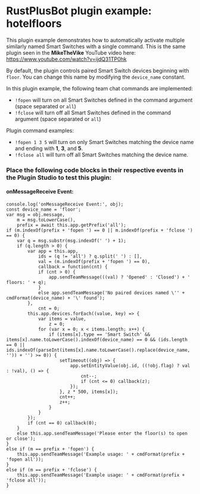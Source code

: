 # **RustPlusBot** plugin example: hotelfloors

This plugin example demonstrates how to automatically activate multiple similarly named Smart Switches with a single command. This is the same plugin seen in the **MikeTheVike** YouTube video here: https://www.youtube.com/watch?v=ijdQ31TP0hk

By default, the plugin controls paired Smart Switch devices beginning with `floor`. You can change this name by modifying the `device_name` constant.

In this plugin example, the following team chat commands are implemented:

- `!fopen` will turn on all Smart Switches defined in the command argument (space separated or `all`)
- `!fclose` will turn off all Smart Switches defined in the command argument (space separated or `all`)

Plugin command examples:

- `!fopen 1 3 5` will turn on only Smart Switches matching the device name and ending with **1**, **3**, and **5**.
- `!fclose all` will turn off all Smart Switches matching the device name.

### Place the following code blocks in their respective events in the Plugin Studio to test this plugin:

#### onMessageReceive Event:

```
console.log('onMessageReceive Event:', obj);
const device_name = 'floor';
var msg = obj.message,
    m = msg.toLowerCase(),
    prefix = await this.app.getPrefix('all');
if (m.indexOf(prefix + 'fopen ') == 0 || m.indexOf(prefix + 'fclose ') == 0) {
    var q = msg.substr(msg.indexOf(' ') + 1);
    if (q.length > 0) {
        var app = this.app,
            ids = (q != 'all') ? q.split(' ') : [],
            val = (m.indexOf(prefix + 'fopen ') == 0),
            callback = function(cnt) {
            if (cnt > 0) {
                app.sendTeamMessage(((val) ? 'Opened' : 'Closed') + ' floors: ' + q);
            }
            else app.sendTeamMessage('No paired devices named \'' + cmdFormat(device_name) + '\' found');
        },
            cnt = 0;
        this.app.devices.forEach((value, key) => {
            var items = value,
                z = 0;
            for (var x = 0; x < items.length; x++) {
                if (items[x].type == 'Smart Switch' && items[x].name.toLowerCase().indexOf(device_name) == 0 && (ids.length == 0 || ids.indexOf(parseInt(items[x].name.toLowerCase().replace(device_name, '')) + '') >= 0)) {
                    setTimeout((obj) => {
                        app.setEntityValue(obj.id, ((!obj.flag) ? val : !val), () => {
                            cnt--;
                            if (cnt <= 0) callback(z);
                        });
                    }, z * 500, items[x]);
                    cnt++;
                    z++;
                }
            }
        });
        if (cnt == 0) callback(0);
    }
    else this.app.sendTeamMessage('Please enter the floor(s) to open or close');
}
else if (m == prefix + 'fopen') {
    this.app.sendTeamMessage('Example usage: ' + cmdFormat(prefix + 'fopen all'));
}
else if (m == prefix + 'fclose') {
    this.app.sendTeamMessage('Example usage: ' + cmdFormat(prefix + 'fclose all'));
}
```
